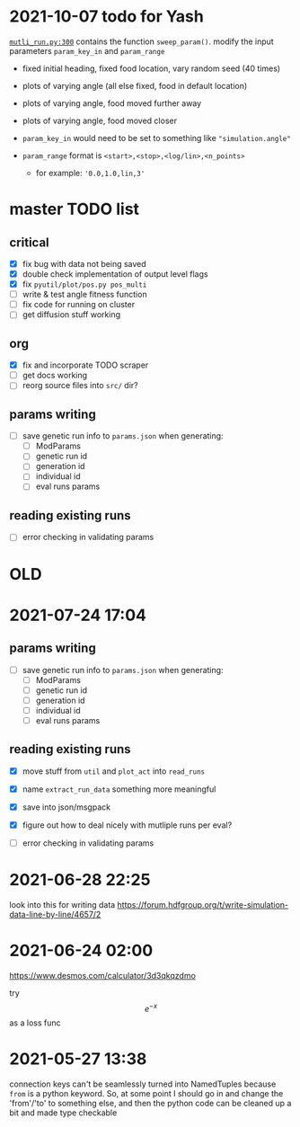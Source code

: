 # 2021-10-07 todo for Yash

[`mutli_run.py:300`](multi_run.py) contains the function `sweep_param()`. modify the input parameters `param_key_in` and `param_range`


- fixed initial heading, fixed food location, vary random seed (40 times)
- plots of varying angle (all else fixed, food in default location)
- plots of varying angle, food moved further away
- plots of varying angle, food moved closer


- `param_key_in` would need to be set to something like `"simulation.angle"`
- `param_range` format is `<start>,<stop>,<log/lin>,<n_points>`
  - for example: `'0.0,1.0,lin,3'`



# master TODO list
## critical
- [x] fix bug with data not being saved
- [x] double check implementation of output level flags
- [x] fix `pyutil/plot/pos.py pos_multi`
- [ ] write & test angle fitness function
- [ ] fix code for running on cluster
- [ ] get diffusion stuff working
## org
- [x] fix and incorporate TODO scraper
- [ ] get docs working
- [ ] reorg source files into `src/` dir?
## params writing
 - [ ] save genetic run info to `params.json` when generating:
   - [ ] ModParams
   - [ ] genetic run id
   - [ ] generation id
   - [ ] individual id
   - [ ] eval runs params
## reading existing runs
 - [ ] error checking in validating params





# OLD

# 2021-07-24 17:04
## params writing
 - [ ] save genetic run info to `params.json` when generating:
   - [ ] ModParams
   - [ ] genetic run id
   - [ ] generation id
   - [ ] individual id
   - [ ] eval runs params
## reading existing runs
 - [x] move stuff from `util` and `plot_act` into `read_runs`
 - [x] name `extract_run_data` something more meaningful
 - [x] save into json/msgpack
 - [x] figure out how to deal nicely with mutliple runs per eval?
 - [ ] error checking in validating params





# 2021-06-28 22:25
look into this for writing data
https://forum.hdfgroup.org/t/write-simulation-data-line-by-line/4657/2

# 2021-06-24 02:00
https://www.desmos.com/calculator/3d3qkqzdmo

try $$e^{-x}$$ as a loss func

 
# 2021-05-27 13:38
connection keys can't be seamlessly turned into NamedTuples because `from` is a python keyword. So, at some point I should go in and change the 'from'/'to' to something else, and then the python code can be cleaned up a bit and made type checkable